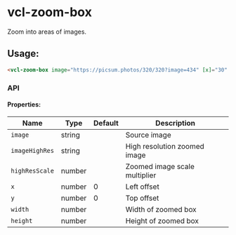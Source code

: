 # vcl-zoom-box

Zoom into areas of images.

## Usage:

 ```html
<vcl-zoom-box image="https://picsum.photos/320/320?image=434" [x]="30" [y]="60" [width]="190" [height]="120"></vcl-zoom-box>
```

### API 

#### Properties:

| Name                | Type        | Default            | Description
| ------------        | ----------- | ------------------ |--------------
| `image`             | string      |                    | Source image
| `imageHighRes`      | string      |                    | High resolution zoomed image
| `highResScale`      | number      |                    | Zoomed image scale multiplier
| `x`                 | number      | 0                  | Left offset
| `y`                 | number      | 0                  | Top offset
| `width`             | number      |                    | Width of zoomed box
| `height`            | number      |                    | Height of zoomed box
